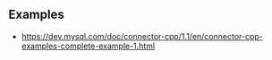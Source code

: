 ## Examples

- https://dev.mysql.com/doc/connector-cpp/1.1/en/connector-cpp-examples-complete-example-1.html


